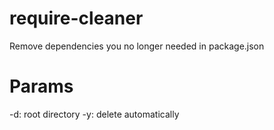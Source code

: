 # require-cleaner

Remove dependencies you no longer needed in package.json

# Params
-d: root directory
-y: delete automatically